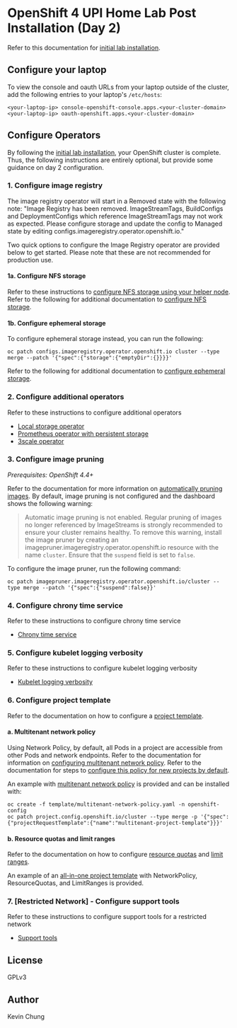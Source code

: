 # OpenShift 4 UPI Home Lab Post Installation (Day 2)

Refer to this documentation for [initial lab installation].

## Configure your laptop

To view the console and oauth URLs from your laptop outside of the cluster, add the following entries to your laptop's `/etc/hosts`:
```
<your-laptop-ip> console-openshift-console.apps.<your-cluster-domain>
<your-laptop-ip> oauth-openshift.apps.<your-cluster-domain>
```

## Configure Operators

By following the [initial lab installation], your OpenShift cluster is complete.  Thus, the following instructions are entirely optional, but provide some guidance on day 2 configuration.

### 1. Configure image registry

The image registry operator will start in a Removed state with the following note: "Image Registry has been removed. ImageStreamTags, BuildConfigs and DeploymentConfigs which reference ImageStreamTags may not work as expected. Please configure storage and update the config to Managed state by editing configs.imageregistry.operator.openshift.io."

Two quick options to configure the Image Registry operator are provided below to get started.  Please note that these are not recommended for production use.

#### 1a. Configure NFS storage

  Refer to these instructions to [configure NFS storage using your helper node].  Refer to the following for additional documentation to [configure NFS storage].

#### 1b. Configure ephemeral storage

  To configure ephemeral storage instead, you can run the following:
  ```
  oc patch configs.imageregistry.operator.openshift.io cluster --type merge --patch '{"spec":{"storage":{"emptyDir":{}}}}'
  ```

  Refer to the following for additional documentation to [configure ephemeral storage].


### 2. Configure additional operators

Refer to these instructions to configure additional operators
* [Local storage operator]
* [Prometheus operator with persistent storage]
* [3scale operator]

### 3. Configure image pruning

*Prerequisites: OpenShift 4.4+*

Refer to the documentation for more information on [automatically pruning images].
By default, image pruning is not configured and the dashboard shows the following warning:

> Automatic image pruning is not enabled. Regular pruning of images no longer referenced by ImageStreams is strongly recommended to ensure your cluster remains healthy. To remove this warning, install the image pruner by creating an imagepruner.imageregistry.operator.openshift.io resource with the name `cluster`. Ensure that the `suspend` field is set to `false`.

To configure the image pruner, run the following command:
```
oc patch imagepruner.imageregistry.operator.openshift.io/cluster --type merge --patch '{"spec":{"suspend":false}}'
```

### 4. Configure chrony time service

Refer to these instructions to configure chrony time service
* [Chrony time service]

### 5. Configure kubelet logging verbosity

Refer to these instructions to configure kubelet logging verbosity
* [Kubelet logging verbosity]

### 6. Configure project template

Refer to the documentation on how to configure a [project template].

#### a. Multitenant network policy

Using Network Policy, by default, all Pods in a project are accessible from other Pods and network endpoints.  Refer to the documentation for information on [configuring multitenant network policy].  Refer to the documentation for steps to [configure this policy for new projects by default].

An example with [multitenant network policy] is provided and can be installed with:
```
oc create -f template/multitenant-network-policy.yaml -n openshift-config
oc patch project.config.openshift.io/cluster --type merge -p '{"spec":{"projectRequestTemplate":{"name":"multitenant-project-template"}}}'
```

#### b. Resource quotas and limit ranges

Refer to the documentation on how to configure [resource quotas] and [limit ranges].

An example of an [all-in-one project template] with NetworkPolicy, ResourceQuotas, and LimitRanges is provided.

### 7. [Restricted Network] - Configure support tools

Refer to these instructions to configure support tools for a restricted network
* [Support tools]


## License
GPLv3

## Author
Kevin Chung

[initial lab installation]: README.md
[configure NFS storage using your helper node]: ./operator/image-registry/
[configure NFS storage]: https://docs.openshift.com/container-platform/latest/registry/configuring_registry_storage/configuring-registry-storage-baremetal.html#registry-configuring-storage-baremetal_configuring-registry-storage-baremetal
[configure ephemeral storage]: https://docs.openshift.com/container-platform/latest/registry/configuring_registry_storage/configuring-registry-storage-baremetal.html#installation-registry-storage-non-production_configuring-registry-storage-baremetal
[Local storage operator]: ./operator/local-storage/
[Prometheus operator with persistent storage]: ./operator/metrics/
[3scale operator]: ./operator/3scale/
[automatically pruning images]: https://docs.openshift.com/container-platform/latest/applications/pruning-objects.html#pruning-images_pruning-objects
[Chrony time service]: ./machineconfig/chrony/
[Kubelet logging verbosity]: ./machineconfig/kubelet/
[project template]: https://docs.openshift.com/container-platform/latest/applications/projects/configuring-project-creation.html
[configuring multitenant network policy]: https://docs.openshift.com/container-platform/latest/networking/network_policy/multitenant-network-policy.html
[configure this policy for new projects by default]: https://docs.openshift.com/container-platform/latest/networking/network_policy/default-network-policy.html
[multitenant network policy]: ./template/multitenant-network-policy.yaml
[resource quotas]: https://docs.openshift.com/container-platform/latest/applications/quotas/quotas-setting-per-project.html
[limit ranges]: https://docs.openshift.com/container-platform/latest/nodes/clusters/nodes-cluster-limit-ranges.html
[all-in-one project template]: ./template/multitenant-project-template.yaml
[Support tools]: ./imagecontentsourcepolicy/support-tools/
